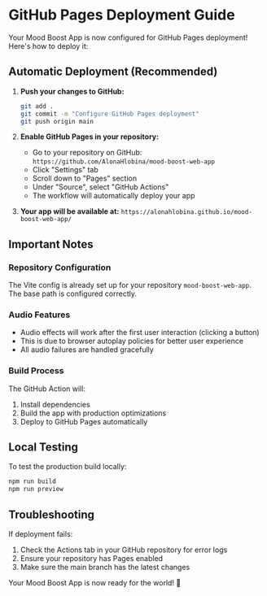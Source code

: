 # GitHub Pages Deployment Guide

Your Mood Boost App is now configured for GitHub Pages deployment! Here's how to deploy it:

## Automatic Deployment (Recommended)

1. **Push your changes to GitHub:**
   ```bash
   git add .
   git commit -m "Configure GitHub Pages deployment"
   git push origin main
   ```

2. **Enable GitHub Pages in your repository:**
   - Go to your repository on GitHub: `https://github.com/AlonaHlobina/mood-boost-web-app`
   - Click "Settings" tab
   - Scroll down to "Pages" section
   - Under "Source", select "GitHub Actions"
   - The workflow will automatically deploy your app

3. **Your app will be available at:**
   `https://alonahlobina.github.io/mood-boost-web-app/`

## Important Notes

### Repository Configuration
The Vite config is already set up for your repository `mood-boost-web-app`. The base path is configured correctly.

### Audio Features
- Audio effects will work after the first user interaction (clicking a button)
- This is due to browser autoplay policies for better user experience
- All audio failures are handled gracefully

### Build Process
The GitHub Action will:
1. Install dependencies
2. Build the app with production optimizations
3. Deploy to GitHub Pages automatically

## Local Testing
To test the production build locally:
```bash
npm run build
npm run preview
```

## Troubleshooting

If deployment fails:
1. Check the Actions tab in your GitHub repository for error logs
2. Ensure your repository has Pages enabled
3. Make sure the main branch has the latest changes

Your Mood Boost App is now ready for the world! 🎉
